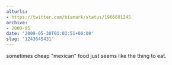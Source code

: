 ```yaml
---
alturls:
- https://twitter.com/bismark/status/1966601245
archive:
- 2009-05
date: '2009-05-30T01:03:51+00:00'
slug: '1243645431'
---
```


sometimes cheap "mexican" food just seems like the thing to eat.

